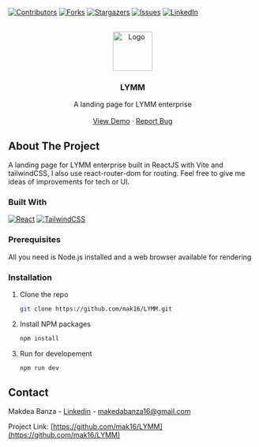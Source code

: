 [![Contributors][contributors-shield]][contributors-url]
[![Forks][forks-shield]][forks-url]
[![Stargazers][stars-shield]][stars-url]
[![Issues][issues-shield]][issues-url]
[![LinkedIn][linkedin-shield]][linkedin-url]

<!-- PROJECT LOGO -->
<br />
<div align="center">
  <a href="https://github.com/mak16/LYMM">
    <img src="https://mak16.github.io/LYMM/assets/logo-4dplT6iu.png" alt="Logo" width="80" height="80">
  </a>

<h3 align="center">LYMM</h3>

  <p align="center">
     A landing page for LYMM enterprise
    <br />
    <br />
    <a href="https://mak16.github.io/LYMM/">View Demo</a>
    ·
    <a href="https://github.com/mak16/LYMM/issues">Report Bug</a>
  </p>
</div>

<!-- ABOUT THE PROJECT -->

## About The Project

A landing page for LYMM enterprise built in ReactJS with Vite and tailwindCSS, I also use react-router-dom for routing. Feel free to give me ideas of improvements for tech or UI.

### Built With

[![React][React.js]][React-url]
[![TailwindCSS][TailwindCSS]][Tailwindcss-url]

### Prerequisites

All you need is Node.js installed and a web browser available for rendering

### Installation

1. Clone the repo
   ```sh
   git clone https://github.com/mak16/LYMM.git
   ```
2. Install NPM packages
   ```sh
   npm install
   ```
3. Run for developement
   ```sh
   npm run dev
   ```

<!-- CONTACT -->

## Contact

Makdea Banza - [Linkedin](https://www.linkedin.com/in/dunia-lydie-879a8b208/) -
makedabanza16@gmail.com

Project Link: [https://github.com/mak16/LYMM](https://github.com/mak16/LYMM)

<!-- MARKDOWN LINKS & IMAGES -->
<!-- https://www.markdownguide.org/basic-syntax/#reference-style-links -->

[contributors-shield]: https://img.shields.io/github/contributors/mak16/LYMM.svg?style=for-the-badge
[contributors-url]: https://github.com/mak16/LYMM/graphs/contributors
[forks-shield]: https://img.shields.io/github/forks/mak16/LYMM.svg?style=for-the-badge
[forks-url]: https://github.com/mak16/LYMM/network/members
[stars-shield]: https://img.shields.io/github/stars/mak16/LYMM.svg?style=for-the-badge
[stars-url]: https://github.com/mak16/LYMM/stargazers
[issues-shield]: https://img.shields.io/github/issues/mak16/LYMM.svg?style=for-the-badge
[issues-url]: https://github.com/github_username/repo_name/issues
[license-shield]: https://img.shields.io/github/license/github_username/repo_name.svg?style=for-the-badge
[license-url]: https://github.com/github_username/repo_name/blob/master/LICENSE.txt
[linkedin-shield]: https://img.shields.io/badge/-LinkedIn-black.svg?style=for-the-badge&logo=linkedin&colorB=555
[linkedin-url]: https://www.linkedin.com/in/makeda-banza-ba33b9248
[product-screenshot]: images/screenshot.png
[Next.js]: https://img.shields.io/badge/next.js-000000?style=for-the-badge&logo=nextdotjs&logoColor=white
[Next-url]: https://nextjs.org/
[React.js]: https://img.shields.io/badge/React-20232A?style=for-the-badge&logo=react&logoColor=61DAFB
[React-url]: https://reactjs.org/
[TailwindCSS]: https://img.shields.io/badge/Tailwind_CSS-blueviolet.svg?style=for-the-badge&logo=tailwind-css
[Tailwindcss-url]: https://tailwindcss.com/
[Vite]: https://img.shields.io/badge/Vite-646CFF.svg?style=for-the-badge&logo=vite
[vite-url]: https://vitejs.dev/
[Vue.js]: https://img.shields.io/badge/Vue.js-35495E?style=for-the-badge&logo=vuedotjs&logoColor=4FC08D
[Vue-url]: https://vuejs.org/
[Angular.io]: https://img.shields.io/badge/Angular-DD0031?style=for-the-badge&logo=angular&logoColor=white
[Angular-url]: https://angular.io/
[Svelte.dev]: https://img.shields.io/badge/Svelte-4A4A55?style=for-the-badge&logo=svelte&logoColor=FF3E00
[Svelte-url]: https://svelte.dev/
[Laravel.com]: https://img.shields.io/badge/Laravel-FF2D20?style=for-the-badge&logo=laravel&logoColor=white
[Laravel-url]: https://laravel.com
[Bootstrap.com]: https://img.shields.io/badge/Bootstrap-563D7C?style=for-the-badge&logo=bootstrap&logoColor=white
[Bootstrap-url]: https://getbootstrap.com
[JQuery.com]: https://img.shields.io/badge/jQuery-0769AD?style=for-the-badge&logo=jquery&logoColor=white
[JQuery-url]: https://jquery.com
